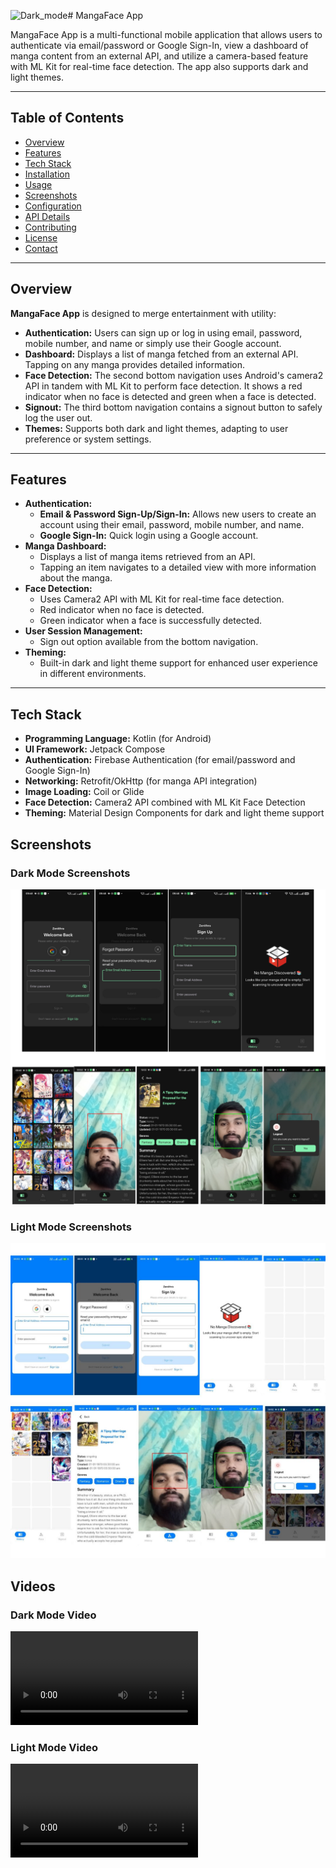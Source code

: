 ![Dark_mode](https://github.com/user-attachments/assets/6904df79-7ea2-4517-8cf2-77f5caa3cc1b)# MangaFace App

MangaFace App is a multi-functional mobile application that allows users to authenticate via email/password or Google Sign-In, view a dashboard of manga content from an external API, and utilize a camera-based feature with ML Kit for real-time face detection. The app also supports dark and light themes.

---

## Table of Contents

- [Overview](#overview)
- [Features](#features)
- [Tech Stack](#tech-stack)
- [Installation](#installation)
- [Usage](#usage)
- [Screenshots](#screenshots)
- [Configuration](#configuration)
- [API Details](#api-details)
- [Contributing](#contributing)
- [License](#license)
- [Contact](#contact)

---

## Overview

**MangaFace App** is designed to merge entertainment with utility:
- **Authentication:** Users can sign up or log in using email, password, mobile number, and name or simply use their Google account.
- **Dashboard:** Displays a list of manga fetched from an external API. Tapping on any manga provides detailed information.
- **Face Detection:** The second bottom navigation uses Android's camera2 API in tandem with ML Kit to perform face detection. It shows a red indicator when no face is detected and green when a face is detected.
- **Signout:** The third bottom navigation contains a signout button to safely log the user out.
- **Themes:** Supports both dark and light themes, adapting to user preference or system settings.

---

## Features

- **Authentication:**
  - **Email & Password Sign-Up/Sign-In:** Allows new users to create an account using their email, password, mobile number, and name.
  - **Google Sign-In:** Quick login using a Google account.
- **Manga Dashboard:**
  - Displays a list of manga items retrieved from an API.
  - Tapping an item navigates to a detailed view with more information about the manga.
- **Face Detection:**
  - Uses Camera2 API with ML Kit for real-time face detection.
  - Red indicator when no face is detected.
  - Green indicator when a face is successfully detected.
- **User Session Management:**
  - Sign out option available from the bottom navigation.
- **Theming:**
  - Built-in dark and light theme support for enhanced user experience in different environments.

---

## Tech Stack

- **Programming Language:** Kotlin (for Android)
- **UI Framework:** Jetpack Compose
- **Authentication:** Firebase Authentication (for email/password and Google Sign-In)
- **Networking:** Retrofit/OkHttp (for manga API integration)
- **Image Loading:** Coil or Glide
- **Face Detection:** Camera2 API combined with ML Kit Face Detection
- **Theming:** Material Design Components for dark and light theme support


## Screenshots

### Dark Mode Screenshots
  ![Dark_mode](Screenshots/Dark_mode.png)

  
### Light Mode Screenshots
  ![Light Mode](Screenshots/Light_mode.jpg)


## Videos
   ### Dark Mode Video
   ![Dark_mode](Videos/Night_Dark_mode.mp4)

   ### Light Mode Video
   ![Light_mode](Videos/Day_Light_mode.mp4)

